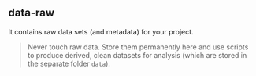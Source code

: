 ## data-raw 

It contains raw data sets (and metadata) for your project. 

> Never touch raw data. Store them permanently here and use scripts to produce derived, clean datasets for analysis (which are stored in the separate folder `data`).
 
